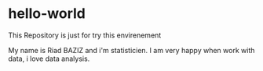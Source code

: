 # hello-world
This Repository is just for try this envirenement

My name is Riad BAZIZ and i'm statisticien.
I am very happy when work with data, i love data analysis.
